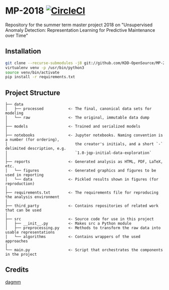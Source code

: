 # MP-2018 [![CircleCI](https://circleci.com/gh/KDD-OpenSource/MP-2018/tree/master.svg?style=svg&circle-token=2f20af2255f5f2d1ca22193c1b896d1c97b270d3)](https://circleci.com/gh/KDD-OpenSource/MP-2018/tree/master)

Repository for the summer term master project 2018 on "Unsupervised Anomaly Detection: Representation Learning for Predictive Maintenance over Time"

## Installation

```bash
git clone --recurse-submodules -j8 git://github.com/KDD-OpenSource/MP-2018.git  
virtualenv venv -p /usr/bin/python3  
source venv/bin/activate  
pip install -r requirements.txt
```

## Project Structure

```
├── data
│   ├── processed           <- The final, canonical data sets for modeling
│   └── raw                 <- The original, immutable data dump
│
├── models                  <- Trained and serialized models
│
├── notebooks               <- Jupyter notebooks. Naming convention is a number (for ordering),
│                              the creator's initials, and a short `-` delimited description, e.g.
│                              `1.0-jqp-initial-data-exploration`
│
├── reports                 <- Generated analysis as HTML, PDF, LaTeX, etc.
│   └── figures             <- Generated graphics and figures to be used in reporting
│   └── data                <- Pickled results shown in figures (for reproduction)
│
├── requirements.txt        <- The requirements file for reproducing the analysis environment
│
├── third_party             <- Contains repositories of related work that can be used
│
├── src                     <- Source code for use in this project
│   ├── __init__.py         <- Makes src a Python module
│   ├── preprocessing.py    <- Methods to transform the raw data into usable representations
│   └── algorithms          <- Contains wrappers of the used approaches
│
└── main.py                 <- Script that orchestrates the components in the project
```

## Credits

[dagmm](https://github.com/danieltan07/dagmm)
